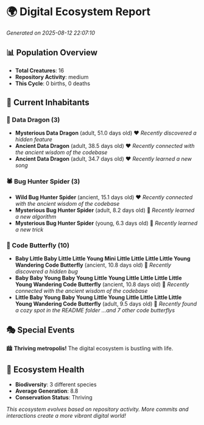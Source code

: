 # 🌍 Digital Ecosystem Report
*Generated on 2025-08-12 22:07:10*

## 📊 Population Overview
- **Total Creatures**: 16
- **Repository Activity**: medium
- **This Cycle**: 0 births, 0 deaths

## 👥 Current Inhabitants

### 🐉 Data Dragon (3)
- **Mysterious Data Dragon** (adult, 51.0 days old) ❤️
  *Recently discovered a hidden feature*
- **Ancient Data Dragon** (adult, 38.5 days old) ❤️
  *Recently connected with the ancient wisdom of the codebase*
- **Ancient Data Dragon** (adult, 34.7 days old) ❤️
  *Recently learned a new song*

### 🕷️ Bug Hunter Spider (3)
- **Wild Bug Hunter Spider** (ancient, 15.1 days old) ❤️
  *Recently connected with the ancient wisdom of the codebase*
- **Mysterious Bug Hunter Spider** (adult, 8.2 days old) 💚
  *Recently learned a new algorithm*
- **Mysterious Bug Hunter Spider** (young, 6.3 days old) 💚
  *Recently learned a new trick*

### 🦋 Code Butterfly (10)
- **Baby Little Baby Little Little Young Mini Little Little Little Little Young Wandering Code Butterfly** (ancient, 10.8 days old) 💛
  *Recently discovered a hidden bug*
- **Baby Baby Young Baby Young Little Young Little Little Little Little Young Wandering Code Butterfly** (ancient, 10.8 days old) 💚
  *Recently connected with the ancient wisdom of the codebase*
- **Little Baby Young Baby Young Little Young Little Little Little Little Young Wandering Code Butterfly** (adult, 9.5 days old) 💚
  *Recently found a cozy spot in the README folder*
  *...and 7 other code butterflys*

## 🎭 Special Events

🏙️ **Thriving metropolis!** The digital ecosystem is bustling with life.

## 🔬 Ecosystem Health
- **Biodiversity**: 3 different species
- **Average Generation**: 8.8
- **Conservation Status**: Thriving

*This ecosystem evolves based on repository activity. More commits and interactions create a more vibrant digital world!*